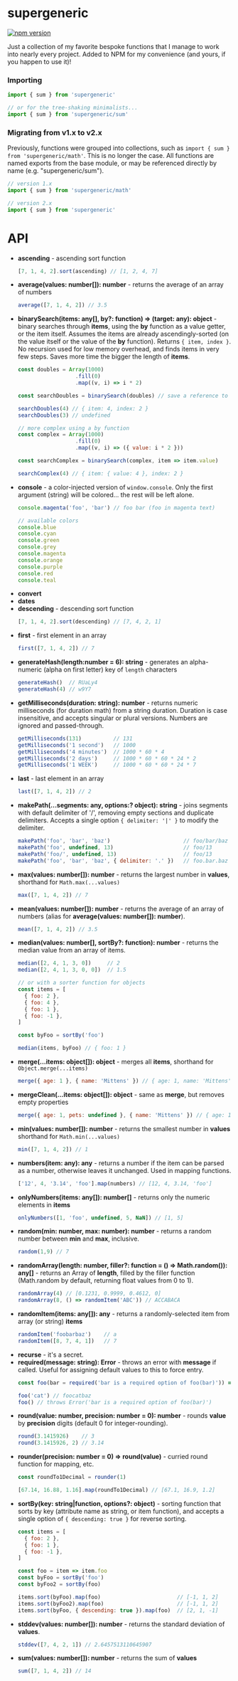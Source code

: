 supergeneric
=======
[![npm version](https://badge.fury.io/js/supergeneric.svg)](https://www.npmjs.com/package/supergeneric)

Just a collection of my favorite bespoke functions that I manage to work into nearly every project.  Added to NPM for my convenience (and yours, if you happen to use it)!


### Importing

```js
import { sum } from 'supergeneric'

// or for the tree-shaking minimalists...
import { sum } from 'supergeneric/sum'
```

### Migrating from v1.x to v2.x
Previously, functions were grouped into collections, such as `import { sum } from 'supergeneric/math'`.  This is no longer the case.  All functions are named exports from the base module, or may be referenced directly by name (e.g. "supergeneric/sum").
```js
// version 1.x
import { sum } from 'supergeneric/math'

// version 2.x
import { sum } from 'supergeneric'
```

# API
- **ascending** - ascending sort function
  ```js
  [7, 1, 4, 2].sort(ascending) // [1, 2, 4, 7]
  ```
- **average(values: number[]): number** - returns the average of an array of numbers
  ```js
  average([7, 1, 4, 2]) // 3.5
  ```
- **binarySearch(items: any[], by?: function) => (target: any): object** - binary searches through **items**, using the **by** function as a value getter, or the item itself.  Assumes the items are already ascendingly-sorted (on the value itself or the value of the **by** function).  Returns `{ item, index }`.  No recursion used for low memory overhead, and finds items in very few steps.  Saves more time the bigger the length of **items**.
  ```js
  const doubles = Array(1000)
                    .fill(0)
                    .map((v, i) => i * 2)

  const searchDoubles = binarySearch(doubles) // save a reference to the search

  searchDoubles(4) // { item: 4, index: 2 }
  searchDoubles(3) // undefined

  // more complex using a by function
  const complex = Array(1000)
                    .fill(0)
                    .map((v, i) => ({ value: i * 2 }))

  const searchComplex = binarySearch(complex, item => item.value)

  searchComplex(4) // { item: { value: 4 }, index: 2 }
  ```
- **console** - a color-injected version of `window.console`.  Only the first argument (string) will be colored... the rest will be left alone.
  ```js
  console.magenta('foo', 'bar') // foo bar (foo in magenta text)

  // available colors
  console.blue
  console.cyan
  console.green
  console.grey
  console.magenta
  console.orange
  console.purple
  console.red
  console.teal
  ```
- **convert**
- **dates**
- **descending** - descending sort function
  ```js
  [7, 1, 4, 2].sort(descending) // [7, 4, 2, 1]
  ```
- **first** - first element in an array
  ```js
  first([7, 1, 4, 2]) // 7
  ```
- **generateHash(length:number = 6): string** - generates an alpha-numeric (alpha on first letter) key of `length` characters
  ```js
  generateHash()  // RUaLy4
  generateHash(4) // w9Y7
  ```
- **getMilliseconds(duration: string): number** - returns numeric milliseconds (for duration math) from a string duration.  Duration is case insensitive, and accepts singular or plural versions.  Numbers are ignored and passed-through.
  ```js
  getMilliseconds(131)          // 131
  getMilliseconds('1 second')   // 1000
  getMilliseconds('4 minutes')  // 1000 * 60 * 4
  getMilliseconds('2 days')     // 1000 * 60 * 60 * 24 * 2
  getMilliseconds('1 WEEK')     // 1000 * 60 * 60 * 24 * 7
  ```
- **last** - last element in an array
  ```js
  last([7, 1, 4, 2]) // 2
  ```
- **makePath(...segments: any, options:? object): string** - joins segments with default delimiter of '/', removing empty sections and duplicate delimiters.  Accepts a single option `{ delimiter: '|' }` to modify the delimiter.
  ```js
  makePath('foo', 'bar', 'baz')                       // foo/bar/baz
  makePath('foo', undefined, 13)                      // foo/13
  makePath('foo/', undefined, 13)                     // foo/13
  makePath('foo', 'bar', 'baz', { delimiter: '.' })   // foo.bar.baz
  ```
- **max(values: number[]): number** - returns the largest number in **values**, shorthand for `Math.max(...values)`
  ```js
  max([7, 1, 4, 2]) // 7
  ```
- **mean(values: number[]): number** - returns the average of an array of numbers (alias for **average(values: number[]): number**).
  ```js
  mean([7, 1, 4, 2]) // 3.5
  ```
- **median(values: number[], sortBy?: function): number** - returns the median value from an array of items.
  ```js
  median([2, 4, 1, 3, 0])     // 2
  median([2, 4, 1, 3, 0, 0])  // 1.5

  // or with a sorter function for objects
  const items = [
    { foo: 2 },
    { foo: 4 },
    { foo: 1 },
    { foo: -1 },
  ]

  const byFoo = sortBy('foo')

  median(items, byFoo) // { foo: 1 }
  ```
- **merge(...items: object[]): object** - merges all **items**, shorthand for `Object.merge(...items)`
  ```js
  merge({ age: 1 }, { name: 'Mittens' }) // { age: 1, name: 'Mittens' }
  ```
- **mergeClean(...items: object[]): object** - same as **merge**, but removes empty properties
  ```js
  merge({ age: 1, pets: undefined }, { name: 'Mittens' }) // { age: 1, name: 'Mittens' }
  ```
- **min(values: number[]): number** - returns the smallest number in **values** shorthand for `Math.min(...values)`
  ```js
  min([7, 1, 4, 2]) // 1
  ```
- **numbers(item: any): any** - returns a number if the item can be parsed as a number, otherwise leaves it unchanged.  Used in mapping functions.
  ```js
  ['12', 4, '3.14', 'foo'].map(numbers) // [12, 4, 3.14, 'foo']
  ```
- **onlyNumbers(items: any[]): number[]** - returns only the numeric elements in **items**
  ```js
  onlyNumbers([1, 'foo', undefined, 5, NaN]) // [1, 5]
  ```
- **random(min: number, max: number): number** - returns a random number between **min** and **max**, inclusive.
  ```js
  random(1,9) // 7
  ```
- **randomArray(length: number, filler?: function = () => Math.random()): any[]** - returns an Array of **length**, filled by the filler function (Math.random by default, returning float values from 0 to 1).
  ```js
  randomArray(4) // [0.1231, 0.9999, 0.4612, 0]
  randomArray(8, () => randomItem('ABC')) // ACCABACA
  ```
- **randomItem(items: any[]): any** - returns a randomly-selected item from array (or string) **items**
  ```js
  randomItem('foobarbaz')    // a
  randomItem([8, 7, 4, 1])   // 7
  ```
- **recurse** - it's a secret.
- **required(message: string): Error** - throws an error with **message** if called.  Useful for assigning default values to this to force entry.
  ```js
  const foo(bar = required('bar is a required option of foo(bar)')) => `foo:${bar}:baz`

  foo('cat') // foocatbaz
  foo() // throws Error('bar is a required option of foo(bar)')
  ```
- **round(value: number, precision: number = 0): number** - rounds **value** by **precision** digits (default 0 for integer-rounding).
  ```js
  round(3.1415926)    // 3
  round(3.1415926, 2) // 3.14
  ```
- **rounder(precision: number = 0) => round(value)** - curried round function for mapping, etc.
  ```js
  const roundTo1Decimal = rounder(1)

  [67.14, 16.88, 1.16].map(roundTo1Decimal) // [67.1, 16.9, 1.2]
  ```
- **sortBy(key: string|function, options?: object)** - sorting function that sorts by key (attribute name as string, or item function), and accepts a single option of `{ descending: true }` for reverse sorting.
  ```js
  const items = [
    { foo: 2 },
    { foo: 1 },
    { foo: -1 },
  ]

  const foo = item => item.foo
  const byFoo = sortBy('foo')
  const byFoo2 = sortBy(foo)

  items.sort(byFoo).map(foo)                        // [-1, 1, 2]
  items.sort(byFoo2).map(foo)                       // [-1, 1, 2]
  items.sort(byFoo, { descending: true }).map(foo)  // [2, 1, -1]
  ```
- **stddev(values: number[]): number** - returns the standard deviation of **values**.
  ```js
  stddev([7, 4, 2, 1]) // 2.6457513110645907
  ```
- **sum(values: number[]): number** - returns the sum of **values**
  ```js
  sum([7, 1, 4, 2]) // 14
  ```
